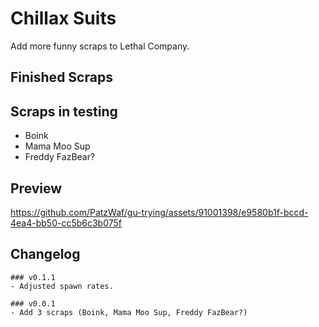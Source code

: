 # Chillax Suits
Add more funny scraps to Lethal Company.

## Finished Scraps

## Scraps in testing
- Boink
- Mama Moo Sup
- Freddy FazBear?

## Preview

https://github.com/PatzWaf/gu-trying/assets/91001398/e9580b1f-bccd-4ea4-bb50-cc5b6c3b075f


## Changelog

    ### v0.1.1
    - Adjusted spawn rates.

	### v0.0.1
    - Add 3 scraps (Boink, Mama Moo Sup, Freddy FazBear?)
